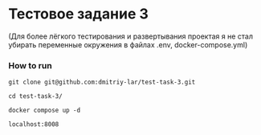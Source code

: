 # Тестовое задание 3

(Для более лёгкого тестирования и развертывания проектая я не стал убирать переменные окружения в файлах .env, docker-compose.yml)

### How to run

```
git clone git@github.com:dmitriy-lar/test-task-3.git
```

```
cd test-task-3/
```

```
docker compose up -d
```

```
localhost:8008
```
